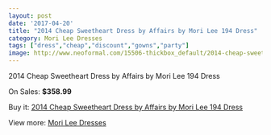 ```yaml
---
layout: post
date: '2017-04-20'
title: "2014 Cheap Sweetheart Dress by Affairs by Mori Lee 194 Dress"
category: Mori Lee Dresses
tags: ["dress","cheap","discount","gowns","party"]
image: http://www.neoformal.com/15506-thickbox_default/2014-cheap-sweetheart-dress-by-affairs-by-mori-lee-194-dress.jpg
---
```

2014 Cheap Sweetheart Dress by Affairs by Mori Lee 194 Dress

On Sales: **$358.99**
<a href="https://www.neoformal.com/en/mori-lee-dresses-2014/5222-2014-cheap-sweetheart-dress-by-affairs-by-mori-lee-194-dress.html"><amp-img layout="responsive" width="600" height="600" src="//www.neoformal.com/15506-thickbox_default/2014-cheap-sweetheart-dress-by-affairs-by-mori-lee-194-dress.jpg" alt="2014 Cheap Sweetheart Dress by Affairs by Mori Lee 194 Dress 0" /></a>
<a href="https://www.neoformal.com/en/mori-lee-dresses-2014/5222-2014-cheap-sweetheart-dress-by-affairs-by-mori-lee-194-dress.html"><amp-img layout="responsive" width="600" height="600" src="//www.neoformal.com/15510-thickbox_default/2014-cheap-sweetheart-dress-by-affairs-by-mori-lee-194-dress.jpg" alt="2014 Cheap Sweetheart Dress by Affairs by Mori Lee 194 Dress 1" /></a>
<a href="https://www.neoformal.com/en/mori-lee-dresses-2014/5222-2014-cheap-sweetheart-dress-by-affairs-by-mori-lee-194-dress.html"><amp-img layout="responsive" width="600" height="600" src="//www.neoformal.com/15509-thickbox_default/2014-cheap-sweetheart-dress-by-affairs-by-mori-lee-194-dress.jpg" alt="2014 Cheap Sweetheart Dress by Affairs by Mori Lee 194 Dress 2" /></a>
<a href="https://www.neoformal.com/en/mori-lee-dresses-2014/5222-2014-cheap-sweetheart-dress-by-affairs-by-mori-lee-194-dress.html"><amp-img layout="responsive" width="600" height="600" src="//www.neoformal.com/15508-thickbox_default/2014-cheap-sweetheart-dress-by-affairs-by-mori-lee-194-dress.jpg" alt="2014 Cheap Sweetheart Dress by Affairs by Mori Lee 194 Dress 3" /></a>
<a href="https://www.neoformal.com/en/mori-lee-dresses-2014/5222-2014-cheap-sweetheart-dress-by-affairs-by-mori-lee-194-dress.html"><amp-img layout="responsive" width="600" height="600" src="//www.neoformal.com/15507-thickbox_default/2014-cheap-sweetheart-dress-by-affairs-by-mori-lee-194-dress.jpg" alt="2014 Cheap Sweetheart Dress by Affairs by Mori Lee 194 Dress 4" /></a>

Buy it: [2014 Cheap Sweetheart Dress by Affairs by Mori Lee 194 Dress](https://www.neoformal.com/en/mori-lee-dresses-2014/5222-2014-cheap-sweetheart-dress-by-affairs-by-mori-lee-194-dress.html "2014 Cheap Sweetheart Dress by Affairs by Mori Lee 194 Dress")

View more: [Mori Lee Dresses](https://www.neoformal.com/en/62-mori-lee-dresses-2014 "Mori Lee Dresses")